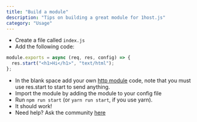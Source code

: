 ```yaml
---
title: "Build a module"
description: "Tips on building a great module for 1host.js"
category: "Usage"
---
```


- Create a file called `index.js`
- Add the following code:

```javascript
module.exports = async (req, res, config) => {
  res.start("<h1>Hi</h1>", "text/html");
};
```

- In the blank space add your own [http module](https://nodejs.dev/learn/the-nodejs-http-module) code, note that you must use res.start to start to send anything.
- Import the module by adding the module to your config file
- Run `npm run start` (or `yarn run start`, if you use yarn).
- It should work!
- Need help? Ask the community [here](https://github.com/1hostjs/1host-next/discussions)
